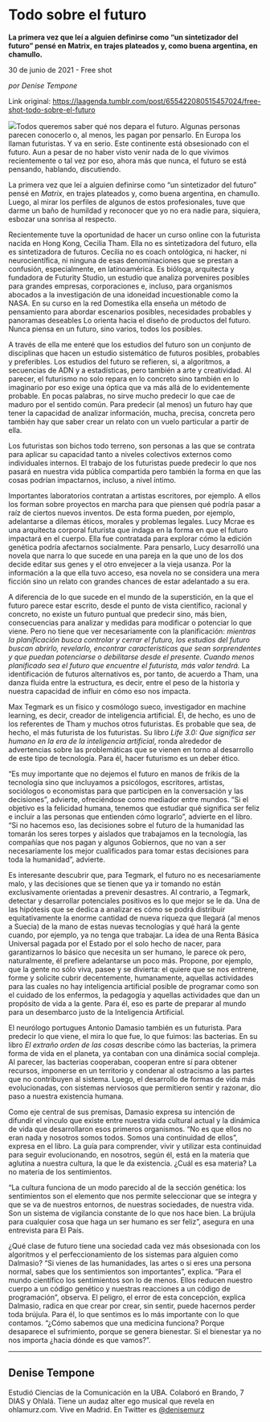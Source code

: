 # Todo sobre el futuro

**La primera vez que leí a alguien definirse como “un sintetizador del futuro” pensé en Matrix, en trajes plateados y, como buena argentina, en chamullo.**

30 de junio de 2021 - Free shot

_por Denise Tempone_

Link original: https://laagenda.tumblr.com/post/655422080515457024/free-shot-todo-sobre-el-futuro

![](https://64.media.tumblr.com/282bc81f0ba02f67ca9b6a3e6067c3cd/cdc86aaa7b26b392-bd/s500x750/f0aa25332da3892d5a392d507a3ed755bb9cbe13.jpg)Todos queremos saber qué nos
depara el futuro. Algunas personas parecen conocerlo o, al menos, les pagan por
pensarlo. En Europa los llaman futuristas. Y va en serio. Este continente está
obsesionado con el futuro. Aun a pesar de no haber visto venir nada de lo que
vivimos recientemente o tal vez por eso, ahora más que nunca, el futuro se está
pensando, hablando, discutiendo. 

La primera vez que leí a
alguien definirse como “un sintetizador del futuro” pensé en *Matrix*, en trajes
plateados y, como buena argentina, en chamullo. Luego, al mirar los perfiles de
algunos de estos profesionales, tuve que darme un baño de humildad y reconocer
que yo no era nadie para, siquiera, esbozar una sonrisa al respecto. 

Recientemente tuve la
oportunidad de hacer un curso online con la futurista nacida en Hong Kong,
Cecilia Tham. Ella no es sintetizadora del futuro, ella es sintetizadora de
futuros. Cecilia no es coach ontológica, ni hacker, ni neurocientífica, ni
ninguna de esas denominaciones que se prestan a confusión, especialmente, en
latinoamérica. Es bióloga, arquitecta y fundadora de Futurity Studio, un
estudio que analiza porvenires posibles para grandes empresas, corporaciones e,
incluso, para organismos abocados a la investigación de una idoneidad
incuestionable como la NASA. En su curso en la red Domestika ella enseña un
método de pensamiento para abordar escenarios posibles, necesidades probables y
panoramas deseables Lo orienta hacia el diseño de productos del futuro. Nunca
piensa en un futuro, sino varios, todos los posibles. 

A través de ella me enteré que
los estudios del futuro son un conjunto de disciplinas que hacen un estudio
sistemático de futuros posibles, probables y preferibles. Los estudios del
futuro se refieren, si, a algoritmos, a secuencias de ADN y a estadísticas,
pero también a arte y creatividad. Al parecer, el futurismo no solo repara en
lo concreto sino también en lo imaginario por eso exige una óptica que va más
allá de lo evidentemente probable. En pocas palabras, no sirve mucho predecir
lo que cae de maduro por el sentido común. Para predecir (al menos) un futuro
hay que tener la capacidad de analizar información, mucha, precisa, concreta
pero también hay que saber crear un relato con un vuelo particular a partir de
ella. 

Los futuristas son bichos todo
terreno, son personas a las que se contrata para aplicar su capacidad tanto a
niveles colectivos externos como individuales internos. El trabajo de los
futuristas puede predecir lo que nos pasará en nuestra vida pública compartida
pero también la forma en que las cosas podrían impactarnos, incluso, a nivel
íntimo. 

Importantes laboratorios
contratan a artistas escritores, por ejemplo. A ellos los forman sobre
proyectos en marcha para que piensen qué podría pasar a raíz de ciertos nuevos
inventos. De esta forma pueden, por ejemplo, adelantarse a dilemas éticos, morales
y problemas legales. Lucy
Mcrae es una arquitecta corporal futurista que indaga en la forma en que el futuro impactará en el
cuerpo. Ella fue contratada para explorar cómo la edición genética podría afectarnos
socialmente. Para pensarlo, Lucy desarrolló una novela que narra lo que sucede en una pareja
en la que uno de los dos decide editar sus genes y el otro envejecer a la vieja usanza. Por la información a la que ella tuvo
acceso, esa novela no se considera una mera ficción sino un relato con
grandes chances de estar adelantado a su era.

A diferencia de lo que sucede
en el mundo de la superstición, en la que el futuro parece estar escrito, desde
el punto de vista científico, racional y concreto, no existe un futuro puntual
que predecir sino, más bien, consecuencias para analizar y medidas para
modificar o potenciar lo que viene. Pero no tiene que ver necesariamente con la
planificación: *mientras la planificación
busca controlar y cerrar el futuro, los estudios del futuro buscan abrirlo,
revelarlo, encontrar características que sean sorprendentes y que puedan
potenciarse o debilitarse desde el presente. Cuando menos planificado sea el
futuro que encuentre el futurista, más valor tendrá.* La identificación de
futuros alternativos es, por tanto, de acuerdo a Tham, una danza fluida entre
la estructura, es decir, entre el peso de la historia y nuestra capacidad de
influir en cómo eso nos impacta. 

Max Tegmark es un físico y
cosmólogo sueco, investigador en machine learning, es decir, creador de
inteligencia artificial. Él, de hecho, es uno de los referentes de Tham y
muchos otros futuristas. Es probable que sea, de hecho, el más futurista de los
futuristas. Su libro *Life 3.0: Que significa ser humano
en la era de la inteligencia artificial*, ronda
alrededor de advertencias
sobre las problemáticas que se vienen en torno al desarrollo de este tipo de
tecnología. Para él, hacer
futurismo es un deber ético. 

“Es muy importante que no dejemos el futuro en manos de frikis de la
tecnología sino que incluyamos a psicólogos, escritores, artistas,
sociólogos o economistas para que participen en la conversación y las decisiones”, advierte,
ofreciéndose como mediador entre mundos. “Si el objetivo es la felicidad humana, tenemos que
estudiar qué significa ser feliz e incluir a las personas que entienden cómo lograrlo”, advierte
en el libro. “Si no hacemos eso, las decisiones sobre el futuro de la humanidad las tomarán los
seres torpes y aislados que trabajamos en la tecnología, las compañías que nos pagan y algunos
Gobiernos, que no van
a ser necesariamente los mejor cualificados para tomar estas decisiones para toda
la humanidad”,
advierte. 

Es interesante descubrir que, para Tegmark, el futuro no es
necesariamente malo, y las decisiones que se tienen que ya ir
tomando no están exclusivamente orientadas a prevenir desastres. Al contrario, a
Tegmark, detectar y desarrollar potenciales positivos es lo que mejor se le da. Una de las
hipótesis que se dedica a analizar es cómo se podrá distribuir equitativamente la enorme cantidad
de nueva riqueza que llegará (al menos a Suecia) de la mano de estas nuevas tecnologías y
qué hará la gente cuando, por ejemplo, ya no tenga que trabajar. La idea de una Renta
Básica Universal pagada por el Estado por el solo hecho de nacer, para garantizarnos lo
básico que necesita un ser humano, le parece ok pero, naturalmente, él prefiere adelantarse
un poco más. Propone, por ejemplo, que la gente no sólo viva, pasee y se divierta: el
quiere que se nos entrene, forme y solicite cubrir decentemente, humanamente,
aquellas actividades para las cuales no hay inteligencia artificial posible de programar
como son el cuidado de los enfermos, la pedagogía y aquellas actividades que dan un propósito de vida a la gente. Para él,
eso es parte de preparar al mundo para un desembarco justo de la
Inteligencia Artificial.

El neurólogo portugues Antonio Damasio también es un futurista. Para
predecir lo que viene, el mira lo que fue, lo que fuimos: las bacterias.
En su libro *El extraño orden de las cosas* describe cómo las bacterias, la primera forma de
vida en el planeta, ya contaban con una dinámica social compleja. Al parecer, las bacterias
cooperaban, cooperan entre sí para obtener recursos, imponerse en un territorio y condenar al
ostracismo a las partes que no contribuyen al sistema. Luego, el desarrollo de formas de vida más
evolucionadas, con sistemas
nerviosos que permitieron sentir y razonar, dio paso a nuestra existencia
humana. 

Como eje central de sus premisas, Damasio expresa su intención de
difundir el vínculo que existe entre nuestra vida cultural
actual y la dinámica de vida que desarrollaron esos primeros organismos. “No es que
ellos no eran nada y nosotros somos todos. Somos una continuidad de ellos”, expresa en
el libro. La guía para comprender, vivir y utilizar esta continuidad para seguir
evolucionando, en nosotros, según él, está en la materia que aglutina a nuestra cultura, la que
le da existencia. ¿Cuál es esa materia? La no materia de los sentimientos. 

“La cultura funciona de un modo parecido al de la sección genética: los
sentimientos son el elemento que nos permite seleccionar que se integra
y que se va de nuestros entornos, de nuestras sociedades, de nuestra vida. Son un sistema de
vigilancia constante de lo que nos hace bien. La brújula para cualquier cosa que haga un ser
humano es ser feliz”, asegura en una entrevista para El País. 

¿Qué clase de futuro tiene una sociedad cada vez más obsesionada con los
algoritmos y el perfeccionamiento de los sistemas para alguien como
Dalmasio? “Si vienes de las humanidades, las artes o si eres una persona normal, sabes que los
sentimientos son importantes”,
explica. “Para el mundo científico los sentimientos son lo de menos. Ellos
reducen nuestro cuerpo a un
código genético y nuestras reacciones a un código de programación”, observa. El
peligro, el error de esta concepción, explica Dalmasio, radica en que crear por crear, sin sentir,
puede hacernos perder toda brújula. Para él, lo que sentimos es lo más importante con lo que
contamos. “¿Cómo sabemos que una medicina funciona? Porque desaparece el sufrimiento,
porque se genera bienestar. Si el bienestar ya no nos importa ¿hacia dónde es que
vamos?”.



---

Denise Tempone
--------------

 Estudió Ciencias de la Comunicación en la UBA. Colaboró en Brando, 7 DIAS y Ohlalá. Tiene un audaz alter ego musical que revela en ohlamurz.com. Vive en Madrid. En Twitter es [@denisemurz](https://twitter.com/denisemurz) 

